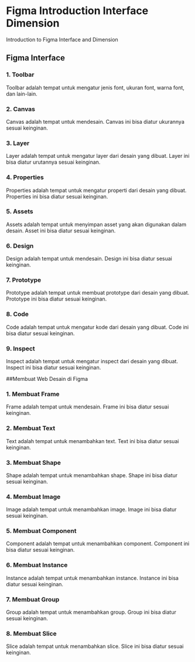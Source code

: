# Figma Introduction Interface Dimension
Introduction to Figma Interface and Dimension

## Figma Interface
### 1. Toolbar
Toolbar adalah tempat untuk mengatur jenis font, ukuran font, warna font, dan lain-lain.

### 2. Canvas
Canvas adalah tempat untuk mendesain. Canvas ini bisa diatur ukurannya sesuai keinginan.
### 3. Layer
Layer adalah tempat untuk mengatur layer dari desain yang dibuat. Layer ini bisa diatur urutannya sesuai keinginan.
### 4. Properties
Properties adalah tempat untuk mengatur properti dari desain yang dibuat. Properties ini bisa diatur sesuai keinginan.
### 5. Assets
Assets adalah tempat untuk menyimpan asset yang akan digunakan dalam desain. Asset ini bisa diatur sesuai keinginan.
### 6. Design
Design adalah tempat untuk mendesain. Design ini bisa diatur sesuai keinginan.
### 7. Prototype
Prototype adalah tempat untuk membuat prototype dari desain yang dibuat. Prototype ini bisa diatur sesuai keinginan.
### 8. Code
Code adalah tempat untuk mengatur kode dari desain yang dibuat. Code ini bisa diatur sesuai keinginan.
### 9. Inspect
Inspect adalah tempat untuk mengatur inspect dari desain yang dibuat. Inspect ini bisa diatur sesuai keinginan.

##Membuat Web Desain di Figma
### 1. Membuat Frame
Frame adalah tempat untuk mendesain. Frame ini bisa diatur sesuai keinginan.
### 2. Membuat Text
Text adalah tempat untuk menambahkan text. Text ini bisa diatur sesuai keinginan.
### 3. Membuat Shape
Shape adalah tempat untuk menambahkan shape. Shape ini bisa diatur sesuai keinginan.
### 4. Membuat Image
Image adalah tempat untuk menambahkan image. Image ini bisa diatur sesuai keinginan.
### 5. Membuat Component
Component adalah tempat untuk menambahkan component. Component ini bisa diatur sesuai keinginan.
### 6. Membuat Instance
Instance adalah tempat untuk menambahkan instance. Instance ini bisa diatur sesuai keinginan.
### 7. Membuat Group
Group adalah tempat untuk menambahkan group. Group ini bisa diatur sesuai keinginan.
### 8. Membuat Slice
Slice adalah tempat untuk menambahkan slice. Slice ini bisa diatur sesuai keinginan.
